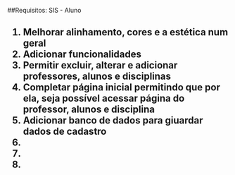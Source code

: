 ##Requisitos: SIS - Aluno<h2>

1. Melhorar alinhamento, cores e a estética num geral
2. Adicionar funcionalidades
3. Permitir excluir, alterar e adicionar professores, alunos e disciplinas
4. Completar página inicial permitindo que por ela, seja possível acessar página do professor, alunos e disciplina
5. Adicionar banco de dados para giuardar dados de cadastro
6. 
7. 
8. 

